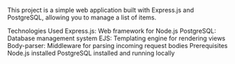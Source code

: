 This project is a simple web application built with Express.js and PostgreSQL, allowing you to manage a list of items.

Technologies Used
Express.js: Web framework for Node.js
PostgreSQL: Database management system
EJS: Templating engine for rendering views
Body-parser: Middleware for parsing incoming request bodies
Prerequisites
Node.js installed
PostgreSQL installed and running locally
